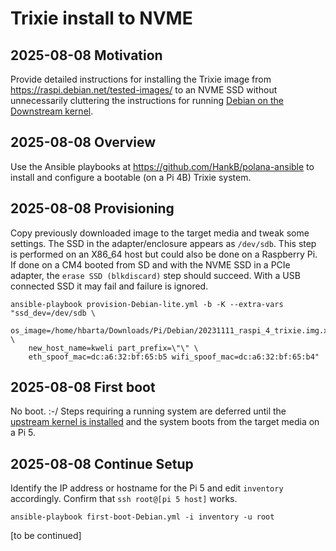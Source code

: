 # Trixie install to NVME

## 2025-08-08 Motivation

Provide detailed instructions for installing the Trixie image from <https://raspi.debian.net/tested-images/> to an NVME SSD without unnecessarily cluttering the instructions for running [Debian on the Downstream kernel](./Debian_on_downstream_kernel.md).

## 2025-08-08 Overview

Use the Ansible playbooks at <https://github.com/HankB/polana-ansible> to install and configure a bootable (on a Pi 4B) Trixie system.

## 2025-08-08 Provisioning

Copy previously downloaded image to the target media and tweak some settings. The SSD in the adapter/enclosure appears as `/dev/sdb`. This step is performed on an X86_64 host but could also be done on a Raspberry Pi. If done on a CM4 booted from SD and with the NVME SSD in a PCIe adapter, the `erase SSD (blkdiscard)` step should succeed. With a USB connected SSD it may fail and failure is ignored.

```text
ansible-playbook provision-Debian-lite.yml -b -K --extra-vars "ssd_dev=/dev/sdb \
    os_image=/home/hbarta/Downloads/Pi/Debian/20231111_raspi_4_trixie.img.xz \
    new_host_name=kweli part_prefix=\"\" \
    eth_spoof_mac=dc:a6:32:bf:65:b5 wifi_spoof_mac=dc:a6:32:bf:65:b4"
```

## 2025-08-08 First boot

No boot. :-/ Steps requiring a running system are deferred until the [upstream kernel is installed](./Debian_on_downstream_kernel.md#2025-08-08-copy-to-target-media) and the system boots from the target media on a Pi 5.

## 2025-08-08 Continue Setup

Identify the IP address or hostname for the Pi 5 and edit `inventory` accordingly. Confirm that `ssh root@[pi 5 host]` works.

```text
ansible-playbook first-boot-Debian.yml -i inventory -u root
```

[to be continued]
